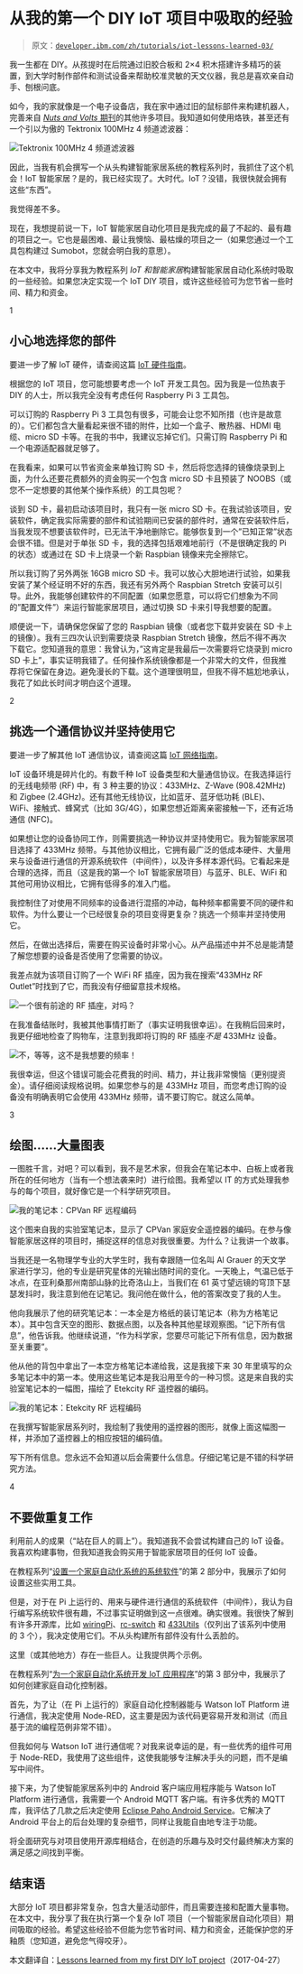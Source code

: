# 从我的第一个 DIY IoT 项目中吸取的经验

> 原文：[`developer.ibm.com/zh/tutorials/iot-lessons-learned-03/`](https://developer.ibm.com/zh/tutorials/iot-lessons-learned-03/)

我一生都在 DIY。从孩提时在后院通过旧胶合板和 2×4 积木搭建许多精巧的装置，到大学时制作部件和测试设备来帮助校准灵敏的天文仪器，我总是喜欢亲自动手、刨根问底。

如今，我的家就像是一个电子设备店，我在家中通过旧的鼠标部件来构建机器人，完善来自 [*Nuts and Volts* 期刊](http://www.nutsvolts.com)的其他许多项目。我知道如何使用烙铁，甚至还有一个引以为傲的 Tektronix 100MHz 4 频道滤波器：

![Tektronix 100MHz 4 频道滤波器](img/6f1051c6d8e728ede1bd4319f44009d1.png)

因此，当我有机会撰写一个从头构建智能家居系统的教程系列时，我抓住了这个机会！IoT 智能家居？是的，我已经实现了。大时代。IoT？没错，我很快就会拥有这些“东西”。

我觉得差不多。

现在，我想提前说一下，IoT 智能家居自动化项目是我完成的最了不起的、最有趣的项目之一。它也是最困难、最让我懊恼、最枯燥的项目之一（如果您通过一个工具包构建过 Sumobot，您就会明白我的意思）。

在本文中，我将分享我为教程系列 *IoT 和智能家居*构建智能家居自动化系统时吸取的一些经验。如果您决定实现一个 IoT DIY 项目，或许这些经验可为您节省一些时间、精力和资金。

1

## 小心地选择您的部件

要进一步了解 IoT 硬件，请查阅这篇 [IoT 硬件指南](https://developer.ibm.com/zh/articles/iot-lp101-best-hardware-devices-iot-project/)。

根据您的 IoT 项目，您可能想要考虑一个 IoT 开发工具包。因为我是一位热衷于 DIY 的人士，所以我完全没有考虑任何 Raspberry Pi 3 工具包。

可以订购的 Raspberry Pi 3 工具包有很多，可能会让您不知所措（也许是故意的）。它们都包含大量看起来很不错的附件，比如一个盒子、散热器、HDMI 电缆、micro SD 卡等。在我的书中，我建议忘掉它们。只需订购 Raspberry Pi 和一个电源适配器就足够了。

在我看来，如果可以节省资金来单独订购 SD 卡，然后将您选择的镜像烧录到上面，为什么还要花费额外的资金购买一个包含 micro SD 卡且预装了 NOOBS（或您不一定想要的其他某个操作系统）的工具包呢？

谈到 SD 卡，最初启动该项目时，我只有一张 micro SD 卡。在我试验该项目，安装软件，确定我实际需要的部件和试验期间已安装的部件时，通常在安装软件后，当我发现不想要该软件时，已无法干净地删除它。能够恢复到一个”已知正常”状态会很不错。但是对于单张 SD 卡，我的选择包括艰难地前行（不是很确定我的 Pi 的状态）或通过在 SD 卡上烧录一个新 Raspbian 镜像来完全擦除它。

所以我订购了另外两张 16GB micro SD 卡。我可以放心大胆地进行试验，如果我安装了某个经证明不好的东西，我还有另外两个 Raspbian Stretch 安装可以引导。此外，我能够创建软件的不同配置（如果您愿意，可以将它们想象为不同的”配置文件”）来运行智能家居项目，通过切换 SD 卡来引导我想要的配置。

顺便说一下，请确保您保留了您的 Raspbian 镜像（或者您下载并安装在 SD 卡上的镜像）。我有三四次认识到需要烧录 Raspbian Stretch 镜像，然后不得不再次下载它。您知道我的意思：我曾认为，”这肯定是我最后一次需要将它烧录到 micro SD 卡上”，事实证明我错了。任何操作系统镜像都是一个非常大的文件，但我推荐将它保留在身边。避免漫长的下载。这个道理很明显，但我不得不尴尬地承认，我花了如此长时间才明白这个道理。

2

## 挑选一个通信协议并坚持使用它

要进一步了解其他 IoT 通信协议，请查阅这篇 [IoT 网络指南](https://developer.ibm.com/zh/articles/iot-lp101-connectivity-network-protocols/)。

IoT 设备环境是碎片化的。有数千种 IoT 设备类型和大量通信协议。在我选择运行的无线电频带 (RF) 中，有 3 种主要的协议：433MHz、Z-Wave (908.42MHz) 和 Zigbee (2.4GHz)。还有其他无线协议，比如蓝牙、蓝牙低功耗 (BLE)、WiFi、接触式、蜂窝式（比如 3G/4G），如果您想近距离亲密接触一下，还有近场通信 (NFC)。

如果想让您的设备协同工作，则需要挑选一种协议并坚持使用它。我为智能家居项目选择了 433MHz 频带。与其他协议相比，它拥有最广泛的低成本硬件、大量用来与设备进行通信的开源系统软件（中间件），以及许多样本源代码。它看起来是合理的选择，而且（这是我的第一个 IoT 智能家居项目）与蓝牙、BLE、WiFi 和其他可用协议相比，它拥有低得多的准入门槛。

我控制住了对使用不同频率的设备进行混搭的冲动，每种频率都需要不同的硬件和软件。为什么要让一个已经很复杂的项目变得更复杂？挑选一个频率并坚持使用它。

然后，在做出选择后，需要在购买设备时非常小心。从产品描述中并不总是能清楚了解您想要的设备是否使用了您需要的协议。

我差点就为该项目订购了一个 WiFi RF 插座，因为我在搜索“433MHz RF Outlet”时找到了它，而我没有仔细留意技术规格。

![一个很有前途的 RF 插座，对吗？](img/a3fd1591382370be074ea8a7b3aa98d2.png)

在我准备结账时，我被其他事情打断了（事实证明我很幸运）。在我稍后回来时，我更仔细地检查了购物车，注意到我即将订购的 RF 插座*不是* 433MHz 设备。

![不，等等，这不是我想要的频率！](img/11515f35616a888ba207d9de46688168.png)

我很幸运，但这个错误可能会花费我的时间、精力，并让我非常懊恼（更别提资金）。请仔细阅读规格说明。如果您参与的是 433MHz 项目，而您考虑订购的设备没有明确表明它会使用 433MHz 频带，请不要订购它。就这么简单。

3

## 绘图……大量图表

一图胜千言，对吧？可以看到，我不是艺术家，但我会在笔记本中、白板上或者我所在的任何地方（当有一个想法袭来时）进行绘图。我希望以 IT 的方式处理我参与的每个项目，就好像它是一个科学研究项目。

![我的笔记本：CPVan RF 远程编码](img/12b8ba53f668e60de67c8729764d97da.png)

这个图来自我的实验室笔记本，显示了 CPVan 家庭安全遥控器的编码。在参与像智能家居这样的项目时，捕捉这样的信息对我很重要。为什么？让我讲一个故事。

当我还是一名物理学专业的大学生时，我有幸跟随一位名叫 Al Grauer 的天文学家进行学习，他的专业是研究星体的光输出随时间的变化。一天晚上，气温已低于冰点，在亚利桑那州南部山脉的比奇洛山上，当我们在 61 英寸望远镜的穹顶下瑟瑟发抖时，我注意到他在记笔记。我问他在做什么，他的答案改变了我的人生。

他向我展示了他的研究笔记本：一本全是方格纸的装订笔记本（称为方格笔记本）。其中包含天空的图形、数据点图，以及各种其他星球观察图。“记下所有信息”，他告诉我。他继续说道，“作为科学家，您要尽可能记下所有信息，因为数据至关重要”。

他从他的背包中拿出了一本空方格笔记本递给我，这是我接下来 30 年里填写的众多笔记本中的第一本。使用这些笔记本是我沿用至今的一种习惯。这是来自我的实验室笔记本的一幅图，描绘了 Etekcity RF 遥控器的编码。

![我的笔记本：Etekcity RF 远程编码](img/7f7cb4fd71008a3c56957f97a2bb664c.png)

在我撰写智能家居系列时，我绘制了我使用的遥控器的图形，就像上面这幅图一样，并添加了遥控器上的相应按钮的编码值。

写下所有信息。您永远不会知道以后会需要什么信息。仔细记笔记是不错的科学研究方法。

4

## 不要做重复工作

利用前人的成果（“站在巨人的肩上”）。我知道我不会尝试构建自己的 IoT 设备。我喜欢构建事物，但我知道我会购买用于智能家居项目的任何 IoT 设备。

在教程系列“[设置一个家庭自动化系统的系统软件](https://developer.ibm.com/zh/tutorials/iot-smart-home-02/)”的第 2 部分中，我展示了如何设置这些实用工具。

但是，对于在 Pi 上运行的、用来与硬件进行通信的系统软件（中间件），我认为自行编写系统软件很有趣，不过事实证明做到这一点很难。确实很难。我很快了解到有许多开源库，比如 [wiringPi](http://wiringpi.com)、[rc-switch](https://github.com/sui77/rc-switch) 和 [433Utils](https://github.com/jstevenperry/433Utils)（仅列出了该系列中使用的 3 个），我决定使用它们。不从头构建所有部件没有什么丢脸的。

这里（或其他地方）存在一些巨人。让我提供两个示例。

在教程系列“[为一个家庭自动化系统开发 IoT 应用程序](https://developer.ibm.com/zh/tutorials/iot-smart-home-03/)”的第 3 部分中，我展示了如何创建家庭自动化控制器。

首先，为了让（在 Pi 上运行的）家庭自动化控制器能与 Watson IoT Platform 进行通信，我决定使用 Node-RED，这主要是因为该代码更容易开发和测试（而且基于流的编程范例非常不错）。

但我如何与 Watson IoT 进行通信呢？对我来说幸运的是，有一些优秀的组件可用于 Node-RED，我使用了这些组件，这使我能够专注解决手头的问题，而不是编写中间件。

接下来，为了使智能家居系列中的 Android 客户端应用程序能与 Watson IoT Platform 进行通信，我需要一个 Android MQTT 客户端。有许多优秀的 MQTT 库，我评估了几款之后决定使用 [Eclipse Paho Android Service](https://www.eclipse.org/paho/clients/android/)。它解决了 Android 平台上的后台处理的复杂细节，同样让我能自由地专注于功能。

将全面研究与对项目使用开源库相结合，在创造的乐趣与及时交付最终解决方案的满足感之间找到平衡。

## 结束语

大部分 IoT 项目都非常复杂，包含大量活动部件，而且需要连接和配置大量事物。在本文中，我分享了我在执行第一个复杂 IoT 项目（一个智能家居自动化项目）期间吸取的经验。希望这些经验不但能为您节省时间、精力和资金，还能保护您的牙釉质（您知道，避免您气得咬牙）。

本文翻译自：[Lessons learned from my first DIY IoT project](https://developer.ibm.com/tutorials/iot-lessons-learned-03/)（2017-04-27）